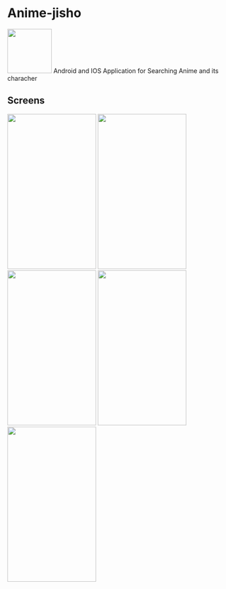 # Anime-jisho
<img src="https://user-images.githubusercontent.com/31761132/58764939-dd836b00-8586-11e9-99ff-24190025c5f6.png" width="100" height="100">
Android and IOS Application for Searching Anime and its characher
</br>

<h2>Screens </h2>

<p align="left">
<img src="https://user-images.githubusercontent.com/31761132/59718001-98bc2d00-9232-11e9-973d-8e353c473d57.jpg" width="200" height="350">   <img src="https://user-images.githubusercontent.com/31761132/59718006-99ed5a00-9232-11e9-9c48-b2aa1de03c7e.jpg" paddding="10" width="200" height="350">
<img src="https://user-images.githubusercontent.com/31761132/59718002-9954c380-9232-11e9-849e-c14b384bf9f6.jpg" width="200" height="350">
<img src="https://user-images.githubusercontent.com/31761132/59718003-9954c380-9232-11e9-813f-8b0fd06ea5da.jpg" width="200" height="350">
<img src="https://user-images.githubusercontent.com/31761132/59718005-99ed5a00-9232-11e9-8ea3-1dfec732d7d4.jpg" width="200" height="350">
</p>
